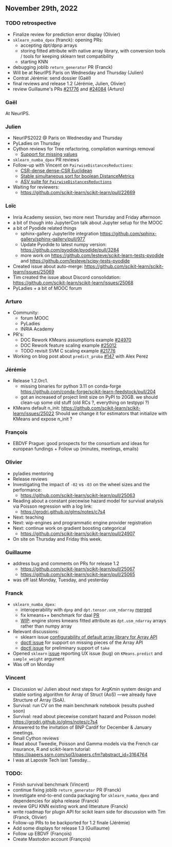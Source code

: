 ## November 29th, 2022

### TODO retrospective

- Finalize review for prediction error display (Olivier)
- `sklearn_numba_dpex` (franck): opening PRs:
    - accepting dpt/dpnp arrays
    - storing fitted attribute with native array library, with conversion tools / tools for keeping sklearn test compatibility
    - starting KNN
- debugging joblib `return_generator` PR (Franck)
- Will be at NeurIPS Paris on Wednesday and Thursday (Julien)
- Contrat Jérémie: send dossier (Gaël)
- final reviews and release 1.2 (Jérémie, Julien, Olivier)
- review Guillaume's PRs [#21776](https://github.com/scikit-learn/scikit-learn/pull/21776) and [#24084](https://github.com/scikit-learn/scikit-learn/pull/24084) (Arturo)

### Gaël

At NeurIPS.

### Julien 

 - NeurIPS2022 @ Paris on Wednesday and Thursday
 - PyLadies on Thursday
 - Cython reviews for Tree refactoring, compilation warnings removal
     - [Support for missing values](https://github.com/scikit-learn/scikit-learn/pull/23595)
 - `sklearn_numba_dpex` PR reviews
 - Follow-up with Vincent on `PairwiseDistancesReductions`:
     -  [CSR-dense dense-CSR Euclidean](https://github.com/scikit-learn/scikit-learn/pull/25044)
     -  [Stable simultaneous sort for boolean DistanceMetrics](https://github.com/scikit-learn/scikit-learn/blob/main/sklearn/metrics/_pairwise_distances_reduction/_dispatcher.py#L65-L71) 
     - [ASV suite for `PairwiseDistancesReductions`](https://github.com/scikit-learn/scikit-learn/pull/24120)
 - Waiting for reviewers:
     - https://github.com/scikit-learn/scikit-learn/pull/22669

### Loïc

- Inria Academy session, two more next Thursday and Friday afternoon
- a bit of though into JupyterCon talk about Jupyter setup for the MOOC
- a bit of Pyodide related things
  + sphinx-gallery Jupyterlite integration https://github.com/sphinx-gallery/sphinx-gallery/pull/977
  + Update Pyodide to latest numpy version: https://github.com/pyodide/pyodide/pull/3284
  + more work on https://github.com/lesteve/scikit-learn-tests-pyodide and https://github.com/lesteve/scipy-tests-pyodide
- Created issue about auto-merge: https://github.com/scikit-learn/scikit-learn/issues/25069
- Tim created the issue about Discord consolidation: https://github.com/scikit-learn/scikit-learn/issues/25068
- PyLadies + a bit of MOOC forum

### Arturo

- Community:
    - forum MOOC
    - PyLadies
    - INRIA Academy
- PR's:
    - DOC Rework KMeans assumptions example [#24970](https://github.com/scikit-learn/scikit-learn/pull/24970)
    - DOC Rework feature scaling example [#25012](https://github.com/scikit-learn/scikit-learn/pull/25012)
    - TODO revisit SVM C scaling example [#21776](https://github.com/scikit-learn/scikit-learn/pull/21776)
- Working on blog post about `predict_proba` [#147](https://github.com/scikit-learn/blog/issues/147) with Alex Perez

### Jérémie

- Release 1.2.0rc1.
  - missing binaries for python 3.11 on conda-forge
    https://github.com/conda-forge/scikit-learn-feedstock/pull/204
  - got an increased of project limit size on PyPI to 20GB.
    we should clean-up some old stuff (old RCs ?, everything on testpypi ?)
- KMeans default n_init: https://github.com/scikit-learn/scikit-learn/issues/25022
  Should we change it for estimators that initialize with KMeans and expose n_init ?

### François

- EBDVF Prague: good prospects for the consortium and ideas for european fundings + Follow up (minutes, meetings, emails)

### Olivier

- pyladies mentoring
- Release reviews
- Investigating the impact of `-02` vs `-03` on the wheel sizes and the performance:
    - https://github.com/scikit-learn/scikit-learn/pull/25063
- Reading about a constant piecewise hazard model for survival analysis via Poisson regression with a log link:
    - https://grodri.github.io/glms/notes/c7s4
- Next: teaching
- Next: wip-engines and programmatic engine provider registration
- Next: continue work on gradient boosting categorical
    - https://github.com/scikit-learn/scikit-learn/pull/24907
- On site on Thursday and Friday this week.

### Guillaume

- address bug and comments on PRs for release 1.2
    - https://github.com/scikit-learn/scikit-learn/pull/25067
    - https://github.com/scikit-learn/scikit-learn/pull/25065
- was off last Monday, Tuesday, and yesterday

### Franck

- `sklearn_numba_dpex`:
	+ interoperability with `dpnp` and `dpt.tensor.usm_ndarray` [merged](https://github.com/soda-inria/sklearn-numba-dpex/pull/62)
	+ fix kmeans++ benchmark for daal [PR](https://github.com/soda-inria/sklearn-numba-dpex/pull/63)
	+ [WIP](https://github.com/soda-inria/sklearn-numba-dpex/pull/65): engine stores kmeans fitted attribute as `dpt.usm_ndarray` arrays rather than numpy array
- Relevant discussions:
    - sklearn issue [configurability of default array library for Array API](https://github.com/scikit-learn/scikit-learn/issues/25000)
    - [dpctl issue](https://github.com/IntelPython/dpctl/issues/997) for support on missing pieces of the Array API
    - [dpctl issue](https://github.com/IntelPython/dpctl/issues/1003) for preliminary support of `take`
- Opened `sklearn` [issue](https://github.com/scikit-learn/scikit-learn/issues/25066) reporting UX issue (bug) on `KMeans.predict` and `sample_weight` argument
- Was off on Monday

### Vincent

- Discussion w/ Julien about next steps for ArgKmin system design and stable sorting algorithm for Array of Struct (AoS) —we already have Structure of Array (SoA).
- Survival: run CV on the main benchmark notebook (results pushed soon)
- Survival: read about piecewise constant hazard and Poisson model: https://grodri.github.io/glms/notes/c7s4
- Answered to the invitation of BNP Cardif for December & January meetings.
- Small Cython reviews
- Read about Tweedie, Poisson and Gamma models via the French car insurance, R and scikit-learn tutorial:
https://papers.ssrn.com/sol3/papers.cfm?abstract_id=3164764
- I was at Laposte Tech last Tuesday...


### TODO:

+ Finish survival benchmark (Vincent)
+ continue fixing joblib `return_generator` PR (Franck)
+ Investigate end-to-end conda packaging for `sklearn_numba_dpex` and dependencies for alpha release (Franck)
+ review GPU KNN existing work and litterature (Franck)
+ write roadmap for plugin API for scikit learn side for discussion with Tim (Franck, Olivier)
+ Follow-up PRs to be backported for 1.2 finale (Jérémie)
+ Add some displays for release 1.3 (Guillaume)
+ Follow up EBDVF (François)
+ Create Mastodon account (François)
